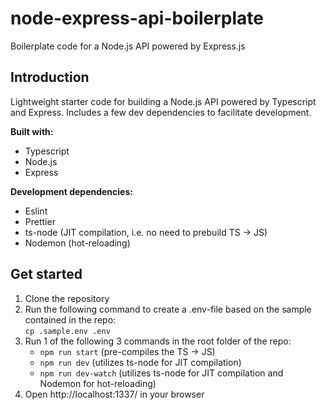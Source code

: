 # node-express-api-boilerplate

Boilerplate code for a Node.js API powered by Express.js

## Introduction

Lightweight starter code for building a Node.js API powered by Typescript and Express. Includes a few dev dependencies to facilitate development.

**Built with:**

- Typescript
- Node.js
- Express

**Development dependencies:**

- Eslint
- Prettier
- ts-node (JIT compilation, i.e. no need to prebuild TS -> JS)
- Nodemon (hot-reloading)

## Get started

1. Clone the repository
2. Run the following command to create a .env-file based on the sample contained in the repo:  
   `cp .sample.env .env`
3. Run 1 of the following 3 commands in the root folder of the repo:
   - `npm run start` (pre-compiles the TS -> JS)
   - `npm run dev` (utilizes ts-node for JIT compilation)
   - `npm run dev-watch` (utilizes ts-node for JIT compilation and Nodemon for hot-reloading)
4. Open http://localhost:1337/ in your browser
